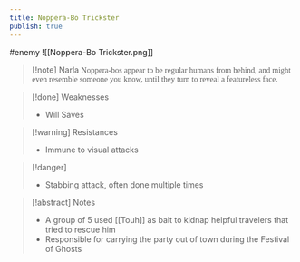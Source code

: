 ```yaml
---
title: Noppera-Bo Trickster
publish: true
---
```

#enemy 
![[Noppera-Bo Trickster.png]]
> [!note] Narla
> <span style="font-family: 'Lucida Handwriting'; font-optical-sizing: auto; font-style: normal; word-break: break-word;">Noppera-bos appear to be regular humans from behind, and might even resemble someone you know, until they turn to reveal a featureless face.<span/>

> [!done] Weaknesses
> - Will Saves

> [!warning] Resistances
> - Immune to visual attacks

> [!danger]
> - Stabbing attack, often done multiple times

> [!abstract] Notes
> - A group of 5 used [[Touh]] as bait to kidnap helpful travelers that tried to rescue him
> - Responsible for carrying the party out of town during the Festival of Ghosts